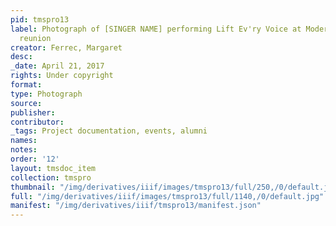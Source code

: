 ```yaml
---
pid: tmspro13
label: Photograph of [SINGER NAME] performing Lift Ev'ry Voice at Modern School multigenerational
  reunion
creator: Ferrec, Margaret
desc:
_date: April 21, 2017
rights: Under copyright
format:
type: Photograph
source:
publisher:
contributor:
_tags: Project documentation, events, alumni
names:
notes:
order: '12'
layout: tmsdoc_item
collection: tmspro
thumbnail: "/img/derivatives/iiif/images/tmspro13/full/250,/0/default.jpg"
full: "/img/derivatives/iiif/images/tmspro13/full/1140,/0/default.jpg"
manifest: "/img/derivatives/iiif/tmspro13/manifest.json"
---
```

